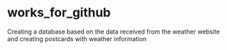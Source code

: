 # works_for_github
Сreating a database based on the data received from the weather website and creating postcards with weather information
